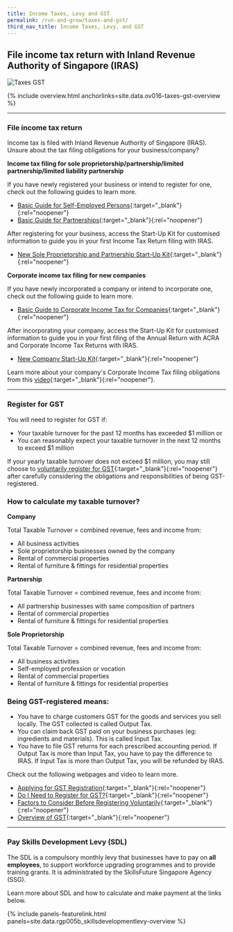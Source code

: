 ```yaml
---
title: Income Taxes, Levy and GST
permalink: /run-and-grow/taxes-and-gst/
third_nav_title: Income Taxes, Levy, and GST
---
```


## File income tax return with Inland Revenue Authority of Singapore (IRAS)

![Taxes GST](/images/grow/RunandGrow_TaxesGST.jpg)

{% include overview.html anchorlinks=site.data.ov016-taxes-gst-overview %}

---

### File income tax return

Income tax is filed with Inland Revenue Authority of Singapore (IRAS). Unsure about the tax filing obligations for your business/company?

**Income tax filing for sole proprietorship/partnership/limited partnership/limited liability partnership**

If you have newly registered your business or intend to register for one, check out the following guides to learn more.

- [Basic Guide for Self-Employed Persons](https://www.iras.gov.sg/taxes/individual-income-tax/self-employed/new-to-self-employed-income/a-self-employed-person's-tax-obligations/basic-guide-for-self-employed-persons){:target="_blank"}{:rel="noopener"}
- [Basic Guide for Partnerships](https://www.iras.gov.sg/taxes/individual-income-tax/partnerships/new-to-partnerships/partnerships-tax-obligations/basic-guide-for-partnerships){:target="_blank"}{:rel="noopener"}

After registering for your business, access the Start-Up Kit for customised information to guide you in your first Income Tax Return filing with IRAS.

- [New Sole Proprietorship and Partnership Start-Up Kit](https://www.iras.gov.sg/taxes/individual-income-tax/self-employed/new-to-self-employed-income/sole-proprietorship-start-up-kit ){:target="_blank"}{:rel="noopener"}

**Corporate income tax filing for new companies**

If you have newly incorporated a company or intend to incorporate one, check out the following guide to learn more.

- [Basic Guide to Corporate Income Tax for Companies](https://www.iras.gov.sg/taxes/corporate-income-tax/basics-of-corporate-income-tax/basic-guide-to-corporate-income-tax-for-companies ){:target="_blank"}{:rel="noopener"}

After incorporating your company, access the Start-Up Kit for customised information to guide you in your first filing of the Annual Return with ACRA and Corporate Income Tax Returns with IRAS.

- [New Company Start-Up Kit](https://www.iras.gov.sg/taxes/corporate-income-tax/basics-of-corporate-income-tax/new-company-start-up-kit ){:target="_blank"}{:rel="noopener"}

Learn more about your company's Corporate Income Tax filing obligations from this [video](https://www.youtube.com/watch?v=CLT0Qc9abbg&feature=youtu.be){:target="_blank"}{:rel="noopener"}.

---

### Register for GST

You will need to register for GST if:

- Your taxable turnover for the past 12 months has exceeded $1 million or
- You can reasonably expect your taxable turnover in the next 12 months to exceed $1 million

If your yearly taxable turnover does not exceed $1 million, you may still choose to [voluntarily register for GST](https://www.iras.gov.sg/taxes/goods-services-tax-(gst)/gst-registration-deregistration/factors-to-consider-before-registering-voluntarily-for-gst){:target="_blank"}{:rel="noopener"} after carefully considering the obligations and responsibilities of being GST-registered.

### How to calculate my taxable turnover?

**Company**

Total Taxable Turnover = combined revenue, fees and income from:

- All business activities
- Sole proprietorship businesses owned by the company
- Rental of commercial properties
- Rental of furniture & fittings for residential properties

**Partnership**

Total Taxable Turnover = combined revenue, fees and income from:

- All partnership businesses with same composition of partners
- Rental of commercial properties
- Rental of furniture & fittings for residential properties

**Sole Proprietorship**

Total Taxable Turnover = combined revenue, fees and income from:

- All business activities
- Self-employed profession or vocation
- Rental of commercial properties
- Rental of furniture & fittings for residential properties

### Being GST-registered means:

- You have to charge customers GST for the goods and services you sell locally. The GST collected is called Output Tax.
- You can claim back GST paid on your business purchases (eg: ingredients and materials). This is called Input Tax.
- You have to file GST returns for each prescribed accounting period. If Output Tax is more than Input Tax, you have to pay the difference to IRAS. If Input Tax is more than Output Tax, you will be refunded by IRAS.

Check out the following webpages and video to learn more.

- [Applying for GST Registration](https://www.iras.gov.sg/taxes/goods-services-tax-(gst)/gst-registration-deregistration/applying-for-gst-registration){:target="_blank"}{:rel="noopener"}
- [Do I Need to Register for GST?](https://www.iras.gov.sg/taxes/goods-services-tax-(gst)/gst-registration-deregistration/do-i-need-to-register-for-gst){:target="_blank"}{:rel="noopener"}
- [Factors to Consider Before Registering Voluntarily](https://www.iras.gov.sg/taxes/goods-services-tax-(gst)/gst-registration-deregistration/factors-to-consider-before-registering-voluntarily-for-gst){:target="_blank"}{:rel="noopener"}
- [Overview of GST](https://elearn.iras.gov.sg/gst/overviewofgst/){:target="_blank"}{:rel="noopener"}

---

### Pay Skills Development Levy (SDL)

The SDL is a compulsory monthly levy that businesses have to pay on **all employees**, to support workforce upgrading programmes and to provide training grants. It is administrated by the SkillsFuture Singapore Agency (SSG).

Learn more about SDL and how to calculate and make payment at the links below.

{% include panels-featurelink.html panels=site.data.rgp005b_skillsdevelopmentlevy-overview %}

<script src="/jquery/jquery.min.js"></script>
<script src="/jquery/bp-menu-new-tab.js"></script>
